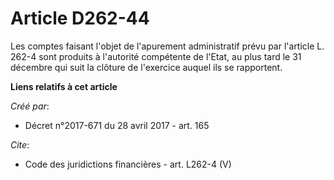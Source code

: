 # Article D262-44

Les comptes faisant l'objet de l'apurement administratif prévu par l'article L. 262-4 sont produits à l'autorité compétente
de l'Etat, au plus tard le 31 décembre qui suit la clôture de l'exercice auquel ils se rapportent.

**Liens relatifs à cet article**

_Créé par_:

  - Décret n°2017-671 du 28 avril 2017 - art. 165

_Cite_:

  - Code des juridictions financières - art. L262-4 (V)
